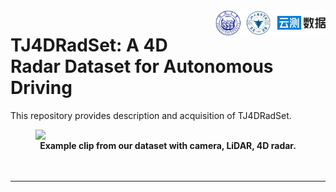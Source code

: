 <img src="docs/logo/logo.png" align="right" width="35%">
 
# TJ4DRadSet: A 4D Radar Dataset for Autonomous Driving

This repository provides description and acquisition of TJ4DRadSet.

<div align="center">
<figure>
<img src="docs/figures/exampl1.gif" align="right" width="700"/>
</figure>
<br clear="left"/>
<b>Example clip from our dataset with camera, LiDAR, 4D radar.</b>
</div>
<br>
<br>

---
